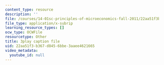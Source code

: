 ```yaml
---
content_type: resource
description: ''
file: /courses/14-01sc-principles-of-microeconomics-fall-2011/22aa51f3b367d8456bbe3aaee4621665_jmsPn679o5k.srt
file_type: application/x-subrip
learning_resource_types: []
ocw_type: OCWFile
resourcetype: Other
title: 3play caption file
uid: 22aa51f3-b367-d845-6bbe-3aaee4621665
video_metadata:
  youtube_id: null
---
```

